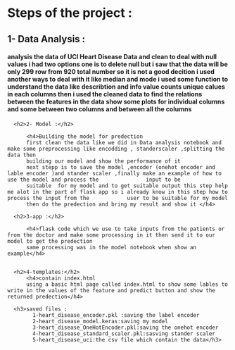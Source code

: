<h1>Steps of the project :</h1>
      <h2>1- Data Analysis : </h2>
            <h4>analysis the data of UCI Heart Disease Data and clean 
            to deal with null values i had two options one is to delete null but i saw that the data will be only 299 row from 920 total number
            so it is not a good decition
            i used another ways to deal with it like median and mode
            i used some function to understand the data like 
            describtion and info value counts unique calues in each columns 
            then i used the cleaned data to find the relations between the features in the data 
            show some plots for individual columns and some between two columns and between all the columns</h4>

      <h2>2- Model :</h2>

          <h4>Building the model for predection 
          first clean the data like we did in Data analysis notebook and make some preprocessing like encodding , standerscaler ,splitting the data then 
          building our model and show the performance of it
          next stepp is to save the model ,encoder (onehot encoder and lable encoder )and stander scaler ,finally make an example of how to use the model and process the               input to be
          suitable  for my model and to get suitable output this step help me alot in the part of flask app so i already know in this step how to process the input from the            user to be suitable for my model 
          then do the predection and bring my result and show it </h4>

      <h2>3-app :</h2>

          <h4>flask code which we use to take inputs from the patients or from the doctor and make some processing in it then send it to our model to get the predection 
          same processing was in the model notebook when show an example</h4>


      <h2>4-templates:</h2>
          <h4>contain index.html 
          using a basic html page called index.html to show some lables to write in the values of the feature and predict button and show the returned predection</h4>

      <h3>saved files :
            1-heart_disease_encoder.pkl :saving the label encoder
            2-heart_disease_model.keras:saving my model
            3-heart_disease_OneHotEncoder.pkl:saving the onehot encoder
            4-heart_disease_standard_scaler.pkl:sasving stander scaler
            5-heart_disease_uci:the csv file which contain the data</h3>
